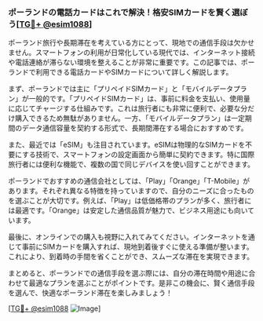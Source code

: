 ### ポーランドの電話カードはこれで解決！格安SIMカードを賢く選ぼう[[TG💪+ @esim1088](https://t.me/s/esim1088)]

ポーランド旅行や長期滞在を考えている方にとって、現地での通信手段は欠かせません。スマートフォンの利用が日常化している現代では、インターネット接続や電話連絡が滞らない環境を整えることが非常に重要です。この記事では、ポーランドで利用できる電話カードやSIMカードについて詳しく解説します。

まず、ポーランドでは主に「プリペイドSIMカード」と「モバイルデータプラン」が一般的です。「プリペイドSIMカード」は、事前に料金を支払い、使用量に応じてチャージする仕組みです。これは旅行者にも非常に便利で、必要な分だけ購入できるため無駄がありません。一方、「モバイルデータプラン」は一定期間のデータ通信容量を契約する形式で、長期間滞在する場合におすすめです。

また、最近では「eSIM」も注目されています。eSIMは物理的なSIMカードを不要にする技術で、スマートフォンの設定画面から簡単に契約できます。特に国際旅行者には便利な機能で、複数の国で同じデバイスを使い回すことができます。

ポーランドでおすすめの通信会社としては、「Play」「Orange」「T-Mobile」があります。それぞれ異なる特徴を持っていますので、自分のニーズに合ったものを選ぶことが大切です。例えば、「Play」は低価格帯のプランが多く、旅行者には最適です。「Orange」は安定した通信品質が魅力で、ビジネス用途にも向いています。

最後に、オンラインでの購入も視野に入れてみてください。インターネットを通じて事前にSIMカードを購入すれば、現地到着後すぐに使える準備が整います。これにより、到着時の手間を省くことができ、スムーズな滞在を実現できます。

まとめると、ポーランドでの通信手段を選ぶ際には、自分の滞在時間や用途に合わせて最適なプランを選ぶことがポイントです。是非この機会に、賢く通信手段を選んで、快適なポーランド滞在を楽しみましょう！

[[TG💪+ @esim1088](https://t.me/s/esim1088) ![Image](https://i.postimg.cc/Y0z9fWf4/image.png)]